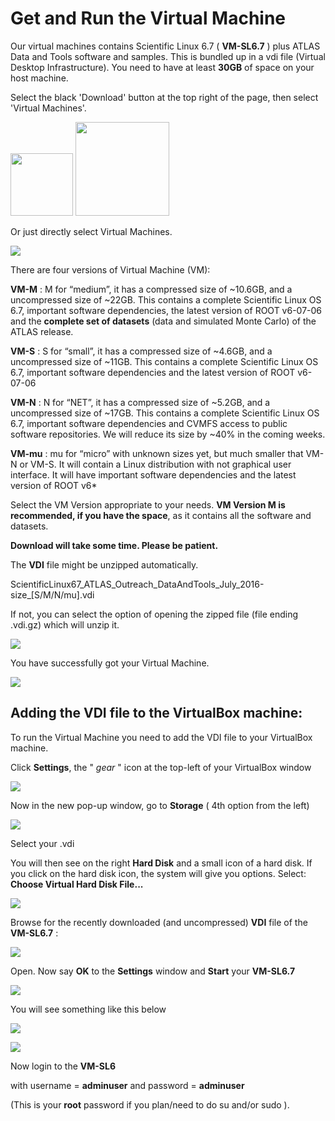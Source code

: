 # Get and Run the Virtual Machine

Our virtual machines contains Scientific Linux 6.7 ( **VM-SL6.7** ) plus ATLAS Data and Tools software and samples.  This is bundled up in a vdi file (Virtual Desktop Infrastructure).
You need to have at least  **30GB** of space on your host machine.

Select the black 'Download' button at the top right of the page, then select 'Virtual Machines'.  

<img src="./pictures/Download.jpg" width="100" />
<img src="./pictures/VMbutton.jpg" width="150" /> 

Or just directly select Virtual Machines.

![](NewPictures/VirtualMachineSelected.png)

There are four versions of Virtual Machine (VM):  

**VM-M** 
: M for “medium”, it has a compressed size of ~10.6GB, and a uncompressed size of ~22GB. This contains a complete Scientific Linux OS 6.7, important software dependencies, the latest version of ROOT v6-07-06 and the **complete set of datasets** (data and simulated Monte Carlo) of the ATLAS release.

**VM-S** 
: S for “small”, it has a compressed size of ~4.6GB, and a uncompressed size of ~11GB. This contains a complete Scientific Linux OS 6.7, important software dependencies and the latest version of ROOT v6-07-06

**VM-N**
: N for “NET”, it has a compressed size of ~5.2GB, and a uncompressed size of ~17GB. This contains a complete Scientific Linux OS 6.7, important software dependencies and CVMFS access to public software repositories. We will reduce its size by ~40% in the coming weeks.

**VM-mu**
: mu for “micro” with unknown sizes yet, but much smaller that VM-N or VM-S. It will contain a Linux distribution with not graphical user interface. It will have important software dependencies and the latest version of ROOT v6*

Select the VM Version appropriate to your needs.  **VM Version M is recommended, if you have the space**, as it contains all the software and datasets.

**Download will take some time.  Please be patient.**

The **VDI** file might be unzipped automatically.

ScientificLinux67\_ATLAS\_Outreach\_DataAndTools\_July\_2016-size\_[S/M/N/mu].vdi 

If not, you can select the option of opening the zipped file (file ending .vdi.gz) which will unzip it.

![](NewPictures/DownloadVMS.jpg)


You have successfully got your Virtual Machine.

![](NewPictures/orangeVDI2.png)



## Adding the VDI file to the VirtualBox machine: 

To run the Virtual Machine you need to add the VDI file to your VirtualBox machine.

Click **Settings**, the " _gear_  " icon at the top-left of your VirtualBox window 


![](NewPictures/Settings.jpg)


Now in the new pop-up window, go to **Storage** ( 4th option from the left) 



![](NewPictures/Storage.jpg)

Select your .vdi

You will then see on the right **Hard Disk** and a small icon of a hard disk.  If you click on the hard disk icon, the system will give you options. 
Select: **Choose Virtual Hard Disk File...**


![](NewPictures/VirtualHardDisk.jpg)

Browse for the recently downloaded (and uncompressed) **VDI** file of the **VM-SL6.7** :


![](NewPictures/Choosevdi.jpg)

Open.
Now say **OK** to the **Settings** window and **Start** your **VM-SL6.7**   

![](NewPictures/Start.jpg)

You will see something like this below



![](NewPictures/DataAndToolsRunning.jpg)


![](NewPictures/VM-SL6.jpg)

Now login to the **VM-SL6** 

with username = **adminuser** and password = **adminuser**

(This is your **root** password if you plan/need to do su and/or sudo ).

